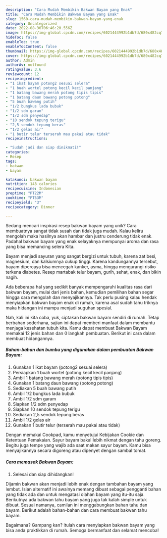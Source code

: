 ```yaml
---
description: "Cara Mudah Membikin Bakwan Bayam yang Enak"
title: "Cara Mudah Membikin Bakwan Bayam yang Enak"
slug: 1560-cara-mudah-membikin-bakwan-bayam-yang-enak
category: Uncategorized
date: 2022-08-30T06:46:20.556Z
image: https://img-global.cpcdn.com/recipes/6021444992b1db7d/680x482cq70/bakwan-bayam-foto-resep-utama.jpg
hideToc: false
enableToc: true
enableTocContent: false
thumbnail: https://img-global.cpcdn.com/recipes/6021444992b1db7d/680x482cq70/bakwan-bayam-foto-resep-utama.jpg
cover: https://img-global.cpcdn.com/recipes/6021444992b1db7d/680x482cq70/bakwan-bayam-foto-resep-utama.jpg
author: Admin
authorAv: notfound
ratingvalue: 3.6
reviewcount: 12
recipeingredient:
- "1 ikat bayam potong2 sesuai selera"
- "1 buah wortel potong kecil kecil panjang"
- "1 batang bawang merah potong tipis tipis"
- "1 batang daun bawang potong potong"
- "5 buah bawang putih"
- "1/2 bungkus lada bubuk"
- "1/2 sdm garam"
- "1/2 sdm penyedap"
- "10 sendok tepung terigu"
- "2,5 sendok tepung beras"
- "1/2 gelas air"
- "1 butir telur terserah mau pakai atau tidak"
recipeinstructions:

- "Sudah jadi dan siap dinikmati!"
categories:
- Resep
tags:
- bakwan
- bayam

katakunci: bakwan bayam 
nutrition: 143 calories
recipecuisine: Indonesian
preptime: "PT22M"
cooktime: "PT53M"
recipeyield: "3"
recipecategory: Dinner

---
```





Sedang mencari inspirasi resep bakwan bayam yang unik? Cara membuatnya sangat tidak susah dan tidak juga mudah. Kalau keliru mengolah maka hasilnya akan hambar dan justru cenderung tidak enak. Padahal bakwan bayam yang enak selayaknya mempunyai aroma dan rasa yang bisa memancing selera Kita.





Bayam menjadi sayuran yang sangat bergizi untuk tubuh, karena zat besi, magnesium, dan kalsiumnya cukup tinggi. Karena kandungannya tersebut, bayam dipercaya bisa mencegah kanker, asma, hingga mengurangi risiko terkena diabetes. Resep martabak telur bayam, gurih, sehat, enak, dan bikin nagih.

Ada beberapa hal yang sedikit banyak mempengaruhi kualitas rasa dari bakwan bayam, mulai dari jenis bahan, kemudian pemilihan bahan segar hingga cara mengolah dan menyajikannya. Tak perlu pusing kalau hendak menyiapkan bakwan bayam enak di rumah, karena asal sudah tahu triknya maka hidangan ini mampu menjadi suguhan spesial.






Nah, kali ini kita coba, yuk, ciptakan bakwan bayam sendiri di rumah. Tetap berbahan sederhana, sajian ini dapat memberi manfaat dalam membantu menjaga kesehatan tubuh kita. Kamu dapat membuat Bakwan Bayam memakai 12 jenis bahan dan 0 langkah pembuatan. Berikut ini cara dalam membuat hidangannya.

<!--inarticleads1-->

##### Bahan-bahan dan bumbu yang digunakan dalam pembuatan Bakwan Bayam:

1. Gunakan 1 ikat bayam (potong2 sesuai selera)
1. Persiapkan 1 buah wortel (potong kecil kecil panjang)
1. Ambil 1 batang bawang merah (potong tipis tipis)
1. Gunakan 1 batang daun bawang (potong potong)
1. Sediakan 5 buah bawang putih
1. Ambil 1/2 bungkus lada bubuk
1. Ambil 1/2 sdm garam
1. Siapkan 1/2 sdm penyedap
1. Siapkan 10 sendok tepung terigu
1. Sediakan 2,5 sendok tepung beras
1. Ambil 1/2 gelas air
1. Gunakan 1 butir telur (terserah mau pakai atau tidak)


Dengan memakai Cookpad, kamu menyetujui Kebijakan Cookie dan Ketentuan Pemakaian. Sayur bayam bakal lebih nikmat dengan tahu goreng. Begitu juga tempe yang wajib ada saat makan sayur bayam. Kamu bisa menyajikannya secara digoreng atau dipenyet dengan sambal tomat. 

<!--inarticleads2-->

##### Cara memasak Bakwan Bayam:


1. Selesai dan siap dihidangkan!

Dijamin bakwan akan menjadi lebih enak dengan tambahan bayam yang lembut. Isian alternatif ini awalnya memang dibuat sebagai pengganti bahan yang tidak ada dan untuk mengatasi olahan bayam yang itu-itu saja. Berikutnya ada bakwan tahu bayam yang juga tak kalah simple untuk dibuat. Sesuai namanya, camilan ini menggabungkan bahan tahu dan bayam. Berikut adalah bahan-bahan dan cara membuat bakwan tahu bayam. 

Bagaimana? Gampang kan? Itulah cara menyiapkan bakwan bayam yang bisa anda praktikkan di rumah. Semoga bermanfaat dan selamat mencoba!
